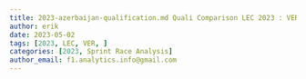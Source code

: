 ```yaml
---
title: 2023-azerbaijan-qualification.md Quali Comparison LEC 2023 : VER vs
author: erik
date: 2023-05-02
tags: [2023, LEC, VER, ]
categories: [2023, Sprint Race Analysis]
author_email: f1.analytics.info@gmail.com
---
```

